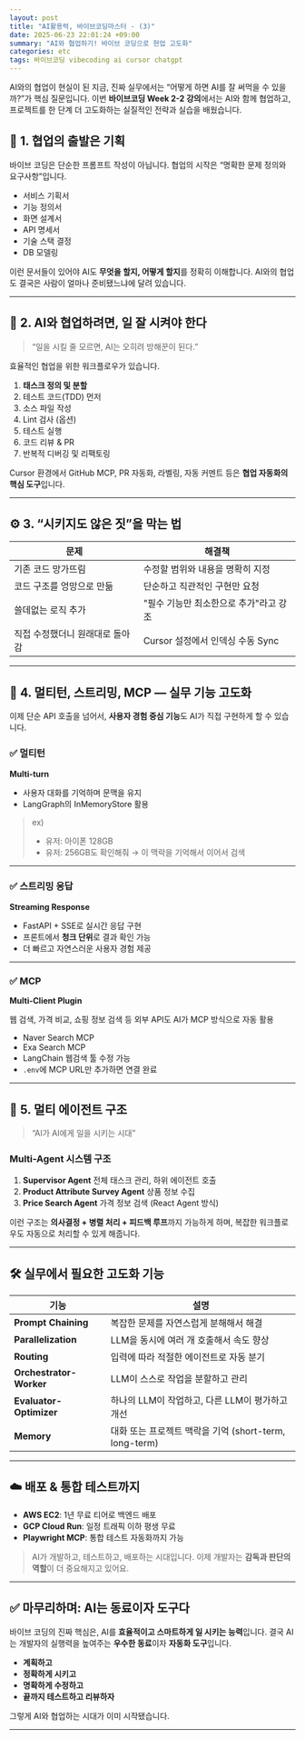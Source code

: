 ```yaml
---
layout: post
title: "AI활용력, 바이브코딩마스터 - (3)"
date: 2025-06-23 22:01:24 +09:00
summary: "AI와 협업하기! 바이브 코딩으로 현업 고도화"
categories: etc
tags: 바이브코딩 vibecoding ai cursor chatgpt
---
```



AI와의 협업이 현실이 된 지금, 진짜 실무에서는 “어떻게 하면 AI를 잘 써먹을 수 있을까?”가 핵심 질문입니다. 이번 **바이브코딩 Week 2-2 강의**에서는 AI와 함께 협업하고, 프로젝트를 한 단계 더 고도화하는 실질적인 전략과 실습을 배웠습니다.

## 🔧 1. 협업의 출발은 **기획**

바이브 코딩은 단순한 프롬프트 작성이 아닙니다. 협업의 시작은 “명확한 문제 정의와 요구사항”입니다.

* 서비스 기획서
* 기능 정의서
* 화면 설계서
* API 명세서
* 기술 스택 결정
* DB 모델링

이런 문서들이 있어야 AI도 **무엇을 할지, 어떻게 할지**를 정확히 이해합니다. AI와의 협업도 결국은 사람이 얼마나 준비됐느냐에 달려 있습니다.

---

## 🧠 2. AI와 협업하려면, 일 잘 시켜야 한다

> “일을 시킬 줄 모르면, AI는 오히려 방해꾼이 된다.”

효율적인 협업을 위한 워크플로우가 있습니다.

1. **태스크 정의 및 분할**
2. 테스트 코드(TDD) 먼저
3. 소스 파일 작성
4. Lint 검사 (옵션)
5. 테스트 실행
6. 코드 리뷰 & PR
7. 반복적 디버깅 및 리팩토링

Cursor 환경에서 GitHub MCP, PR 자동화, 라벨링, 자동 커멘트 등은 **협업 자동화의 핵심 도구**입니다.

---

## ⚙️ 3. “시키지도 않은 짓”을 막는 법


| 문제                | 해결책                     |
| ----------------- | ----------------------- |
| 기존 코드 망가뜨림        | 수정할 범위와 내용을 명확히 지정      |
| 코드 구조를 엉망으로 만듦    | 단순하고 직관적인 구현만 요청        |
| 쓸데없는 로직 추가        | "필수 기능만 최소한으로 추가"라고 강조  |
| 직접 수정했더니 원래대로 돌아감 | Cursor 설정에서 인덱싱 수동 Sync |

---

## 💬 4. 멀티턴, 스트리밍, MCP — 실무 기능 고도화

이제 단순 API 호출을 넘어서, **사용자 경험 중심 기능**도 AI가 직접 구현하게 할 수 있습니다.

### ✅ 멀티턴

**Multi-turn**

* 사용자 대화를 기억하며 문맥을 유지
* LangGraph의 InMemoryStore 활용

> ex)
>
> * 유저: 아이폰 128GB
> * 유저: 256GB도 확인해줘 → 이 맥락을 기억해서 이어서 검색

---

### ✅ 스트리밍 응답

**Streaming Response**

* FastAPI + SSE로 실시간 응답 구현
* 프론트에서 **청크 단위**로 결과 확인 가능
* 더 빠르고 자연스러운 사용자 경험 제공

---

### ✅ MCP

**Multi-Client Plugin**

웹 검색, 가격 비교, 쇼핑 정보 검색 등 외부 API도 AI가 MCP 방식으로 자동 활용

* Naver Search MCP
* Exa Search MCP
* LangChain 웹검색 툴 수정 가능
* `.env`에 MCP URL만 추가하면 연결 완료

---

## 🤖 5. 멀티 에이전트 구조

> “AI가 AI에게 일을 시키는 시대”

### Multi-Agent 시스템 구조

1. **Supervisor Agent** 전체 태스크 관리, 하위 에이전트 호출
2. **Product Attribute Survey Agent** 상품 정보 수집
3. **Price Search Agent** 가격 정보 검색 (React Agent 방식)

이런 구조는 **의사결정 + 병렬 처리 + 피드백 루프**까지 가능하게 하며, 복잡한 워크플로우도 자동으로 처리할 수 있게 해줍니다.

---

## 🛠️ 실무에서 필요한 고도화 기능

| 기능                      | 설명                                        |
| ----------------------- | ----------------------------------------- |
| **Prompt Chaining**     | 복잡한 문제를 자연스럽게 분해해서 해결                     |
| **Parallelization**     | LLM을 동시에 여러 개 호출해서 속도 향상                  |
| **Routing**             | 입력에 따라 적절한 에이전트로 자동 분기                    |
| **Orchestrator-Worker** | LLM이 스스로 작업을 분할하고 관리                      |
| **Evaluator-Optimizer** | 하나의 LLM이 작업하고, 다른 LLM이 평가하고 개선            |
| **Memory**              | 대화 또는 프로젝트 맥락을 기억 (short-term, long-term) |

---

## ☁️ 배포 & 통합 테스트까지

* **AWS EC2**: 1년 무료 티어로 백엔드 배포
* **GCP Cloud Run**: 일정 트래픽 이하 평생 무료
* **Playwright MCP**: 통합 테스트 자동화까지 가능

> AI가 개발하고, 테스트하고, 배포하는 시대입니다. 이제 개발자는 **감독과 판단의 역할**이 더 중요해지고 있어요.

---

## ✅ 마무리하며: AI는 동료이자 도구다

바이브 코딩의 진짜 핵심은, AI를 **효율적이고 스마트하게 일 시키는 능력**입니다. 결국 AI는 개발자의 실행력을 높여주는 **우수한 동료**이자 **자동화 도구**입니다.

* **계획하고**
* **정확하게 시키고**
* **명확하게 수정하고**
* **끝까지 테스트하고 리뷰하자**

그렇게 AI와 협업하는 시대가 이미 시작됐습니다.

---
